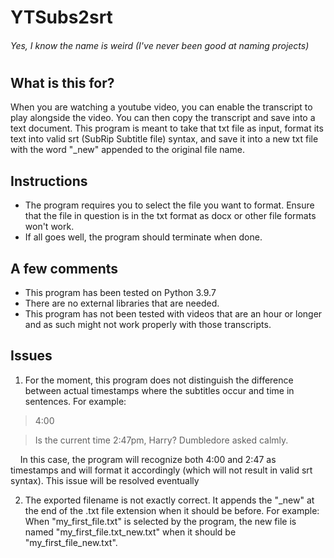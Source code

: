 # YTSubs2srt
###### Yes, I know the name is weird (I've never been good at naming projects)
#
## What is this for?
When you are watching a youtube video, you can enable the transcript to play alongside the video. You can then copy the transcript and save into a text document. This program is meant to take that txt file as input, format its text into valid srt (SubRip Subtitle file) syntax, and save it into a new txt file with the word "_new" appended to the original file name.

## Instructions
- The program requires you to select the file you want to format. Ensure that the file in question is in the txt format as docx or other file formats won't work. 
- If all goes well, the program should terminate when done.

## A few comments
- This program has been tested on Python 3.9.7
- There are no external libraries that are needed.
- This program has not been tested with videos that are an hour or longer and as such might not work properly with those transcripts.

## Issues
1. For the moment, this program does not distinguish the difference between actual timestamps where the subtitles occur and time in sentences. For example:

> 4:00

> Is the current time 2:47pm, Harry? Dumbledore asked calmly.

&nbsp;&nbsp;&nbsp;&nbsp;In this case, the program will recognize both 4:00 and 2:47 as timestamps and will format it accordingly (which will not result in valid   srt syntax). This issue will be resolved eventually

2. The exported filename is not exactly correct. It appends the "_new" at the end of the .txt file extension when it should be before. For example: When "my_first_file.txt" is selected by the program, the new file is named "my_first_file.txt_new.txt" when it should be "my_first_file_new.txt".
